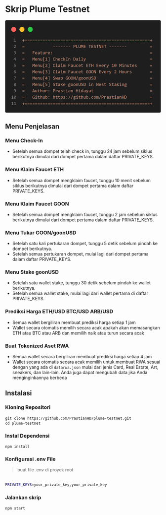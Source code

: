 # Skrip Plume Testnet

![logo](./utils/plume-testnet.png)

## Menu Penjelasan
### Menu Check-In
- Setelah semua dompet telah check in, tunggu 24 jam sebelum siklus berikutnya dimulai dari dompet pertama dalam daftar PRIVATE_KEYS.
### Menu Klaim Faucet ETH
- Setelah semua dompet mengklaim faucet, tunggu 10 menit sebelum siklus berikutnya dimulai dari dompet pertama dalam daftar PRIVATE_KEYS.
### Menu Klaim Faucet GOON
- Setelah semua dompet mengklaim faucet, tunggu 2 jam sebelum siklus berikutnya dimulai dari dompet pertama dalam daftar PRIVATE_KEYS.
### Menu Tukar GOON/goonUSD
- Setelah satu kali pertukaran dompet, tunggu 5 detik sebelum pindah ke dompet berikutnya.
- Setelah semua pertukaran dompet, mulai lagi dari dompet pertama dalam daftar PRIVATE_KEYS.
### Menu Stake goonUSD
- Setelah satu wallet stake, tunggu 30 detik sebelum pindah ke wallet berikutnya.
- Setelah semua wallet stake, mulai lagi dari wallet pertama di daftar PRIVATE_KEYS.
### Prediksi Harga ETH/USD BTC/USD ARB/USD
- Semua wallet bergiliran membuat prediksi harga setiap 1 jam
- Wallet secara otomatis memilih secara acak apakah akan memasangkan ETH atau BTC atau ARB dan memilih naik atau turun secara acak
### Buat Tokenized Aset RWA
- Semua wallet secara bergiliran membuat prediksi harga setiap 4 jam
- Wallet secara otomatis secara acak memilih untuk membuat RWA sesuai dengan yang ada di `datarwa.json` mulai dari jenis Card, Real Estate, Art, sneakers, dan lain-lain. Anda juga dapat mengubah data jika Anda menginginkannya berbeda

## Instalasi
### Kloning Repositori
```
git clone https://github.com/PrastianHD/plume-testnet.git
cd plume-testnet
```

### Instal Dependensi
```
npm install
```

### Konfigurasi .env File

>buat file .env di proyek root
```bash

PRIVATE_KEYS=your_private_key,your_private_key
```

### Jalankan skrip
```
npm start
```
